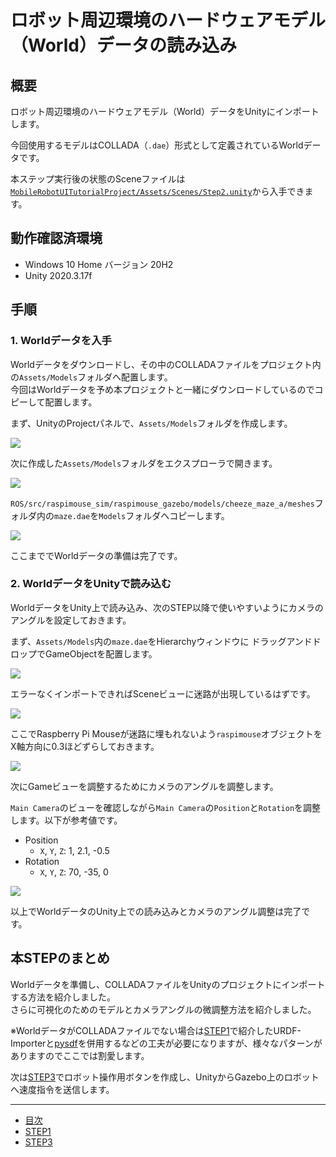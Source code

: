 # ロボット周辺環境のハードウェアモデル（World）データの読み込み

## 概要

ロボット周辺環境のハードウェアモデル（World）データをUnityにインポートします。

今回使用するモデルはCOLLADA（`.dae`）形式として定義されているWorldデータです。

本ステップ実行後の状態のSceneファイルは[`MobileRobotUITutorialProject/Assets/Scenes/Step2.unity`](../MobileRobotUITutorialProject/Assets/Scenes/Step2.unity)から入手できます。

## 動作確認済環境

* Windows 10 Home バージョン 20H2
* Unity 2020.3.17f

## 手順

### 1. Worldデータを入手

Worldデータをダウンロードし、その中のCOLLADAファイルをプロジェクト内の`Assets/Models`フォルダへ配置します。  
今回はWorldデータを予め本プロジェクトと一緒にダウンロードしているのでコピーして配置します。

まず、UnityのProjectパネルで、`Assets/Models`フォルダを作成します。

![](./images/step2-1.png)

次に作成した`Assets/Models`フォルダをエクスプローラで開きます。

![](./images/step2-2.png)

`ROS/src/raspimouse_sim/raspimouse_gazebo/models/cheeze_maze_a/meshes`フォルダ内の`maze.dae`を`Models`フォルダへコピーします。  

![](./images/step2-3.gif)

ここまででWorldデータの準備は完了です。

### 2. WorldデータをUnityで読み込む

WorldデータをUnity上で読み込み、次のSTEP以降で使いやすいようにカメラのアングルを設定しておきます。

まず、`Assets/Models`内の`maze.dae`をHierarchyウィンドウに
ドラッグアンドドロップでGameObjectを配置します。

![](./images/step2-4.gif)

エラーなくインポートできればSceneビューに迷路が出現しているはずです。

![](./images/step2-5.png)

ここでRaspberry Pi Mouseが迷路に埋もれないよう`raspimouse`オブジェクトをX軸方向に0.3ほどずらしておきます。

![](./images/step2-6.png)

次にGameビューを調整するためにカメラのアングルを調整します。

`Main Camera`のビューを確認しながら`Main Camera`の`Position`と`Rotation`を調整します。以下が参考値です。

* Position
    * `X`, `Y`, `Z`: 1, 2.1, -0.5
* Rotation
    * `X`, `Y`, `Z`: 70, -35, 0

![](./images/step2-7.png)

以上でWorldデータのUnity上での読み込みとカメラのアングル調整は完了です。

## 本STEPのまとめ

Worldデータを準備し、COLLADAファイルをUnityのプロジェクトにインポートする方法を紹介しました。  
さらに可視化のためのモデルとカメラアングルの微調整方法を紹介しました。

※WorldデータがCOLLADAファイルでない場合は[STEP1](./step1.md)で紹介したURDF-Importerと[pysdf](https://github.com/andreasBihlmaier/pysdf)を併用するなどの工夫が必要になりますが、様々なパターンがありますのでここでは割愛します。

次は[STEP3](./step3.md)でロボット操作用ボタンを作成し、UnityからGazebo上のロボットへ速度指令を送信します。

---

* [目次](./intro2.md)
* [STEP1](./step1.md)
* [STEP3](./step3.md)